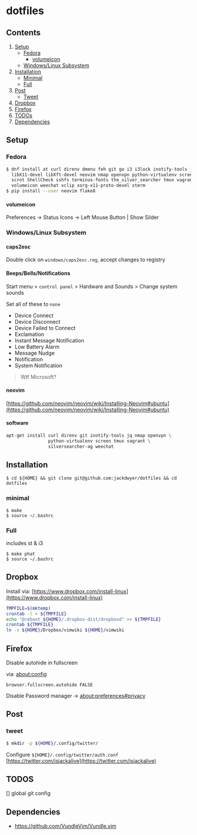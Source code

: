 # dotfiles
## Contents
1. [Setup](#setup)
    - [Fedora](#fedora)
        - [volumeicon](#volumeicon)
    - [Windows/Linux Subsystem](#windowslinux-subsystem)
2. [Installation](#installation)
    - [Minimal](#minimal)
    - [Full](#full)
3. [Post](#post)
    - [Tweet](#tweet)
4. [Dropbox](#dropbox)
6. [Firefox](#firefox)
6. [TODOs](#todos)
7. [Dependencies](#dependencies)


## Setup
### Fedora
```bash
$ dnf install at curl direnv dmenu feh git go i3 i3lock inotify-tools jq \
  libX11-devel libXft-devel neovim nmap openvpn python-virtualenv screen \
  scrot ShellCheck sshfs terminus-fonts the_silver_searcher tmux vagrant vlc \
  volumeicon weechat xclip xorg-x11-proto-devel xterm
$ pip install --user neovim flake8
```

#### volumeicon
Preferences -> Status Icons -> Left Mouse Button | Show Silder

### Windows/Linux Subsystem
#### caps2esc
Double click on `windows/caps2esc.reg`, accept changes to registry

#### Beeps/Bells/Notifications
Start menu > `control panel` > Hardware and Sounds > Change system sounds

Set all of these to `none`

- Device Connect
- Device Disconnect
- Device Failed to Connect
- Exclamation
- Instant Message Notification
- Low Battery Alarm
- Message Nudge
- Notification
- System Notification
> Wtf Microsoft?

#### neovim
[https://github.com/neovim/neovim/wiki/Installing-Neovim#ubuntu](https://github.com/neovim/neovim/wiki/Installing-Neovim#ubuntu)

#### software
```bash
apt-get install curl direnv git inotify-tools jq nmap openvpn \
                python-virtualenv screen tmux vagrant \
                silversearcher-ag weechat
```

## Installation
```
$ cd ${HOME} && git clone git@github.com:jackdwyer/dotfiles && cd dotfiles
```

### minimal
```
$ make
$ source ~/.bashrc
```

### Full 
includes st & i3
```
$ make phat
$ source ~/.bashrc
```
## Dropbox
Install via: [https://www.dropbox.com/install-linux](https://www.dropbox.com/install-linux)
```bash
TMPFILE=$(mktemp)
crontab -l > ${TMPFILE}
echo "@reboot ${HOME}/.dropbox-dist/dropboxd" >> ${TMPFILE}
crontab ${TMPFILE}
ln -s ${HOME}/Dropbox/vimwiki ${HOME}/vimwiki
```

## Firefox
Disable autohide in fullscreen

via: [about:config](about:config)
```
browser.fullscreen.autohide FALSE
```

Disable Password manager -> [about:preferences#privacy](about:preferences#privacy)

## Post
### tweet
```bash
$ mkdir -p ${HOME}/.config/twitter/
```
Configure `${HOME}/.config/twitter/auth.conf`
[https://twitter.com/isjackalive](https://twitter.com/isjackalive)

## TODOS
[] global git config

## Dependencies
 - https://github.com/VundleVim/Vundle.vim
